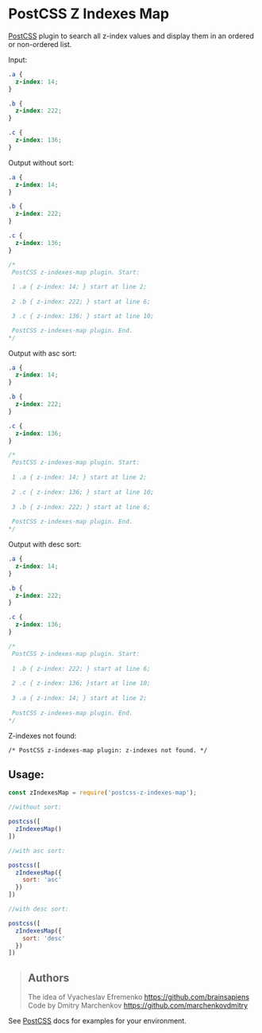 # PostCSS Z Indexes Map

[PostCSS] plugin to search all z-index values and display them in an ordered or non-ordered list.


[PostCSS]: https://github.com/postcss/postcss 

Input:
```css
.a {
  z-index: 14;
}

.b {
  z-index: 222;
}

.c {
  z-index: 136;
}
```

Output without sort: 
```css
.a {
  z-index: 14;
}

.b {
  z-index: 222;
}

.c {
  z-index: 136;
}

/* 
 PostCSS z-indexes-map plugin. Start: 
 
 1 .a { z-index: 14; } start at line 2; 
 
 2 .b { z-index: 222; } start at line 6; 

 3 .c { z-index: 136; } start at line 10; 

 PostCSS z-indexes-map plugin. End. 
*/
```

Output with asc sort: 
```css
.a {
  z-index: 14;
}

.b {
  z-index: 222;
}

.c {
  z-index: 136;
}

/* 
 PostCSS z-indexes-map plugin. Start: 
 
 1 .a { z-index: 14; } start at line 2; 
 
 2 .c { z-index: 136; } start at line 10; 
 
 3 .b { z-index: 222; } start at line 6; 
 
 PostCSS z-indexes-map plugin. End. 
*/
```

Output with desc sort: 
```css
.a {
  z-index: 14;
}

.b {
  z-index: 222;
}

.c {
  z-index: 136;
}

/* 
 PostCSS z-indexes-map plugin. Start: 
 
 1 .b { z-index: 222; } start at line 6;
  
 2 .c { z-index: 136; }start at line 10; 
 
 3 .a { z-index: 14; } start at line 2; 
 
 PostCSS z-indexes-map plugin. End. 
*/
```


Z-indexes not found: 
```
/* PostCSS z-indexes-map plugin: z-indexes not found. */
```

## Usage:

```js
const zIndexesMap = require('postcss-z-indexes-map');

//without sort:

postcss([
  zIndexesMap()
])

//with asc sort:

postcss([
  zIndexesMap({
    sort: 'asc'
  })
])

//with desc sort:

postcss([
  zIndexesMap({
    sort: 'desc'
  })
])
```

> ## Authors
>The idea of Vyacheslav Efremenko https://github.com/brainsapiens \
>Code by Dmitry Marchenkov https://github.com/marchenkovdmitry

See [PostCSS] docs for examples for your environment.
